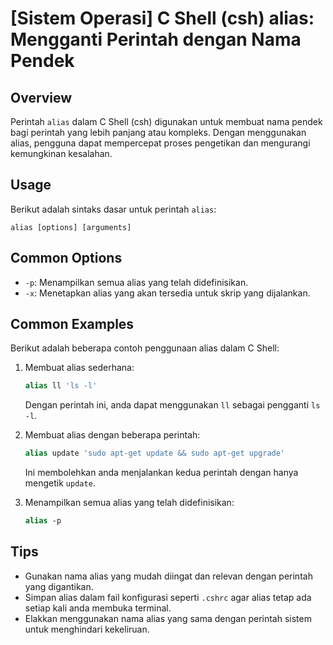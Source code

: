 # [Sistem Operasi] C Shell (csh) alias: Mengganti Perintah dengan Nama Pendek

## Overview
Perintah `alias` dalam C Shell (csh) digunakan untuk membuat nama pendek bagi perintah yang lebih panjang atau kompleks. Dengan menggunakan alias, pengguna dapat mempercepat proses pengetikan dan mengurangi kemungkinan kesalahan.

## Usage
Berikut adalah sintaks dasar untuk perintah `alias`:

```
alias [options] [arguments]
```

## Common Options
- `-p`: Menampilkan semua alias yang telah didefinisikan.
- `-x`: Menetapkan alias yang akan tersedia untuk skrip yang dijalankan.

## Common Examples
Berikut adalah beberapa contoh penggunaan alias dalam C Shell:

1. Membuat alias sederhana:
   ```csh
   alias ll 'ls -l'
   ```
   Dengan perintah ini, anda dapat menggunakan `ll` sebagai pengganti `ls -l`.

2. Membuat alias dengan beberapa perintah:
   ```csh
   alias update 'sudo apt-get update && sudo apt-get upgrade'
   ```
   Ini membolehkan anda menjalankan kedua perintah dengan hanya mengetik `update`.

3. Menampilkan semua alias yang telah didefinisikan:
   ```csh
   alias -p
   ```

## Tips
- Gunakan nama alias yang mudah diingat dan relevan dengan perintah yang digantikan.
- Simpan alias dalam fail konfigurasi seperti `.cshrc` agar alias tetap ada setiap kali anda membuka terminal.
- Elakkan menggunakan nama alias yang sama dengan perintah sistem untuk menghindari kekeliruan.